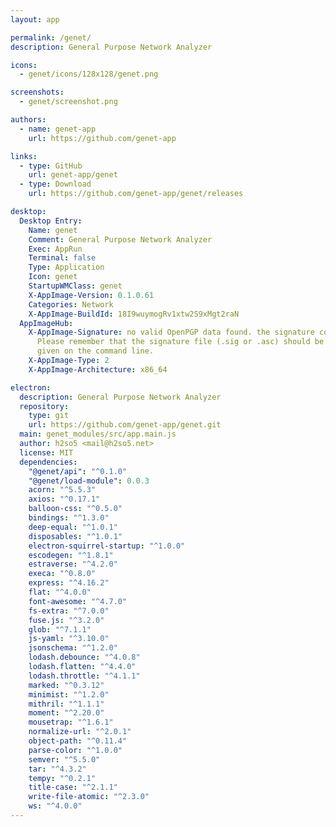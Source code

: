 ```yaml
---
layout: app

permalink: /genet/
description: General Purpose Network Analyzer

icons:
  - genet/icons/128x128/genet.png

screenshots:
  - genet/screenshot.png

authors:
  - name: genet-app
    url: https://github.com/genet-app

links:
  - type: GitHub
    url: genet-app/genet
  - type: Download
    url: https://github.com/genet-app/genet/releases

desktop:
  Desktop Entry:
    Name: genet
    Comment: General Purpose Network Analyzer
    Exec: AppRun
    Terminal: false
    Type: Application
    Icon: genet
    StartupWMClass: genet
    X-AppImage-Version: 0.1.0.61
    Categories: Network
    X-AppImage-BuildId: 18I9wuymogRv1xtw2S9xMgt2raN
  AppImageHub:
    X-AppImage-Signature: no valid OpenPGP data found. the signature could not be verified.
      Please remember that the signature file (.sig or .asc) should be the first file
      given on the command line.
    X-AppImage-Type: 2
    X-AppImage-Architecture: x86_64

electron:
  description: General Purpose Network Analyzer
  repository:
    type: git
    url: https://github.com/genet-app/genet.git
  main: genet_modules/src/app.main.js
  author: h2so5 <mail@h2so5.net>
  license: MIT
  dependencies:
    "@genet/api": "^0.1.0"
    "@genet/load-module": 0.0.3
    acorn: "^5.5.3"
    axios: "^0.17.1"
    balloon-css: "^0.5.0"
    bindings: "^1.3.0"
    deep-equal: "^1.0.1"
    disposables: "^1.0.1"
    electron-squirrel-startup: "^1.0.0"
    escodegen: "^1.8.1"
    estraverse: "^4.2.0"
    execa: "^0.8.0"
    express: "^4.16.2"
    flat: "^4.0.0"
    font-awesome: "^4.7.0"
    fs-extra: "^7.0.0"
    fuse.js: "^3.2.0"
    glob: "^7.1.1"
    js-yaml: "^3.10.0"
    jsonschema: "^1.2.0"
    lodash.debounce: "^4.0.8"
    lodash.flatten: "^4.4.0"
    lodash.throttle: "^4.1.1"
    marked: "^0.3.12"
    minimist: "^1.2.0"
    mithril: "^1.1.1"
    moment: "^2.20.0"
    mousetrap: "^1.6.1"
    normalize-url: "^2.0.1"
    object-path: "^0.11.4"
    parse-color: "^1.0.0"
    semver: "^5.5.0"
    tar: "^4.3.2"
    tempy: "^0.2.1"
    title-case: "^2.1.1"
    write-file-atomic: "^2.3.0"
    ws: "^4.0.0"
---
```


